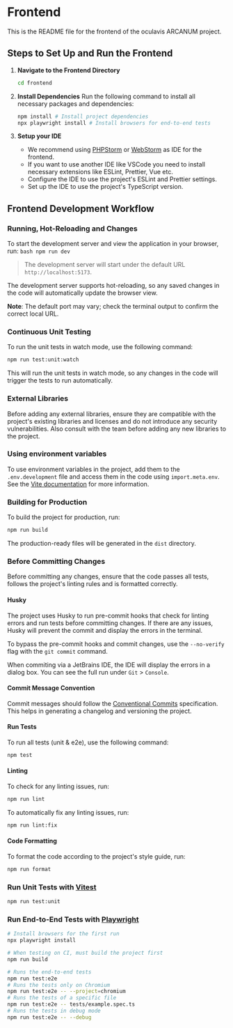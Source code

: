 # Frontend

This is the README file for the frontend of the oculavis ARCANUM project.

## Steps to Set Up and Run the Frontend

1. **Navigate to the Frontend Directory**

   ```bash
   cd frontend
   ```

2. **Install Dependencies**
   Run the following command to install all necessary packages and dependencies:

   ```bash
   npm install # Install project dependencies
   npx playwright install # Install browsers for end-to-end tests
   ```

3. **Setup your IDE**
   - We recommend using [PHPStorm](https://www.jetbrains.com/phpstorm/) or [WebStorm](https://www.jetbrains.com/webstorm/) as IDE for the frontend.
   - If you want to use another IDE like VSCode you need to install necessary extensions like ESLint, Prettier, Vue etc.
   - Configure the IDE to use the project's ESLint and Prettier settings.
   - Set up the IDE to use the project's TypeScript version.

## Frontend Development Workflow

### Running, Hot-Reloading and Changes

To start the development server and view the application in your browser, run:
`bash
    npm run dev
    `

> The development server will start under the default URL `http://localhost:5173`.

The development server supports hot-reloading, so any saved changes in the code will automatically update the browser view.

**Note**: The default port may vary; check the terminal output to confirm the correct local URL.

### Continuous Unit Testing

To run the unit tests in watch mode, use the following command:

```bash
npm run test:unit:watch
```

This will run the unit tests in watch mode, so any changes in the code will trigger the tests to run automatically.

### External Libraries

Before adding any external libraries, ensure they are compatible with the project's existing libraries and licenses and do not introduce any security vulnerabilities.
Also consult with the team before adding any new libraries to the project.

### Using environment variables

To use environment variables in the project, add them to the `.env.development` file and access them in the code using `import.meta.env`.
See the [Vite documentation](https://vite.dev/guide/env-and-mode) for more information.

### Building for Production

To build the project for production, run:

```bash
npm run build
```

The production-ready files will be generated in the `dist` directory.

### Before Committing Changes

Before committing any changes, ensure that the code passes all tests, follows the project's linting rules and is formatted correctly.

#### Husky

The project uses Husky to run pre-commit hooks that check for linting errors and run tests before committing changes.
If there are any issues, Husky will prevent the commit and display the errors in the terminal.

To bypass the pre-commit hooks and commit changes, use the `--no-verify` flag with the `git commit` command.

When commiting via a JetBrains IDE, the IDE will display the errors in a dialog box. You can see the full run under `Git` > `Console`.

#### Commit Message Convention

Commit messages should follow the [Conventional Commits](https://www.conventionalcommits.org/en/v1.0.0/#specification) specification.
This helps in generating a changelog and versioning the project.

#### Run Tests

To run all tests (unit & e2e), use the following command:

```bash
npm test
```

#### Linting

To check for any linting issues, run:

```bash
npm run lint
```

To automatically fix any linting issues, run:

```bash
npm run lint:fix
```

#### Code Formatting

To format the code according to the project's style guide, run:

```bash
npm run format
```

### Run Unit Tests with [Vitest](https://vitest.dev/)

```sh
npm run test:unit
```

### Run End-to-End Tests with [Playwright](https://playwright.dev)

```sh
# Install browsers for the first run
npx playwright install

# When testing on CI, must build the project first
npm run build

# Runs the end-to-end tests
npm run test:e2e
# Runs the tests only on Chromium
npm run test:e2e -- --project=chromium
# Runs the tests of a specific file
npm run test:e2e -- tests/example.spec.ts
# Runs the tests in debug mode
npm run test:e2e -- --debug
```
